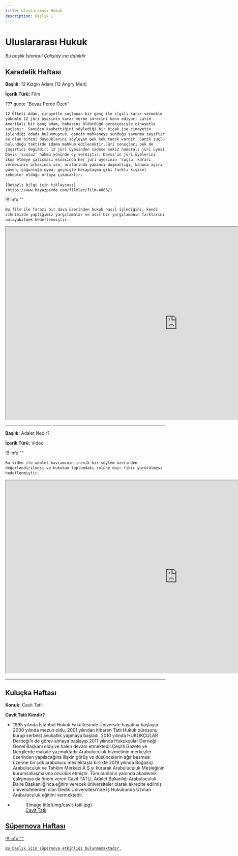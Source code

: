 ```yaml
---
title: Uluslararası Hukuk
description: Başlık 1
---
```


# **Uluslararası Hukuk**

_Bu başlık İstanbul Çalıştay'ına dahildir_

## Karadelik Haftası

**Başlık:** 12 Kızgın Adam (12 Angry Men)

**İçerik Türü:** Film

??? quote "Beyaz Perde Özeti"

    12 Öfkeli Adam, cinayetle suçlanan bir genç ile ilgili karar vermekle yükümlü 12 jüri üyesinin karar verme sürecini konu ediyor. Latin Amerikalı bir genç adam, babasını öldürdüğü gerekçesiyle cinayetle suçlanır. Sanığın kaybettiğini söylediği bir bıçak ise cinayetin işlendiği odada bulunmuştur, gencin mahkemeye sunduğu savunma zayıftır ve olan biteni duyduklarını söyleyen pek çok tanık vardır. Sanık suçlu bulunduğu taktirde idama mahkum edilecektir.Jüri sonuçları pek de şaşırtıcı değildir: 12 jüri üyesinden sadece sekiz numaralı jüri üyesi Davis 'suçsuz' hükmü yönünde oy vermiştir. Davis’in jüri üyelerini ikna etmeye çalışması esnasında her jüri üyesinin 'suçlu' kararı vermesinin arkasında ise, aralarında yabancı düşmanlığı, kanuna aşırı güven, çoğunluğa uyma, geçmişle hesaplaşma gibi farklı kişisel sebepler olduğu ortaya çıkacaktır.

    [Detaylı bilgi için tıklayınız](https://www.beyazperde.com/filmler/film-4063/)

!!! info ""

    Bu film ile farazi bir dava üzerinden hukuk nasıl işlediğini, kendi zihnimizde yaptığımız yargılamalar ve adil bir yargılamanın farklarını anlayabilmek hedeflenmiştir.

<iframe src="https://drive.google.com/file/d/1Eie6Wxno8Q7s6mdQmgnTdwlSg5tpxIC7/preview" width="1078" height="606" allow="autoplay"></iframe>

---

**Başlık:** Adalet Nedir?

**İçerik Türü:** Video

!!! info ""

    Bu video ile adalet kavramının ironik bir söylem üzerinden değerlendirilmesi ve hukukun toplumdaki rolüne dair fikir yürütülmesi hedeflenmiştir.

<iframe src="https://drive.google.com/file/d/1Wm7kYXtiaCUGbCC0KAz03JW02yF5GUrH/preview" width="1078" height="606" allow="autoplay"></iframe>

---

## Kuluçka Haftası

**Konuk:** Cavit Tatlı

**Cavit Tatlı Kimdir?**

<div class="grid cards" markdown>

- 1995 yılında İstanbul Hukuk Fakültesinde Üniversite hayatına başlayıp 2000 yılında mezun oldu, 2001 yılından itibaren Tatlı Hukuk bürosunu kurup serbest avukatlık yapmaya başladı. 2010 yılında HUKUKÇULAR Derneği’n de görev almaya başlayıp 2011 yılında Hukukçular Derneği Genel Başkanı oldu ve halen devam etmektedir.Çeşitli Gazete ve Dergilerde makale yazmaktadır.Arabuluculuk hizmetinin merkezler üzerinden yapılacağına ilişkin görüş ve düşüncelerin ağır basması üzerine bir çok arabulucu meslektaşla birlikte 2019 yılında Boğaziçi Arabuluculuk ve Tahkim Merkezi A.Ş.yi kurarak Arabuluculuk Mesleğinin kurumsallaşmasına öncülük etmiştir.
  Tüm bunların yanında akademik çalışmaya da önem veren Cavit TATLI, Adalet Bakanlığı Arabuluculuk Daire Başkanlığınca eğitim verecek üniversiteler olarak akredite edilmiş üniversitelerden olan Gedik Üniversitesi’nde İş Hukukunda Uzman Arabuluculuk eğitimi vermektedir.
- <figure markdown="span">
    ![Image title](img/cavit-tatli.jpg)
    <figcaption><a href="https://www.bogaziciarabuluculuk.com/attorney/cavit-tatli/" target="_blank">Cavit Tatlı</figcaption>
  </figure>

</div>

## Süpernova Haftası

!!! info ""

    Bu başlık için süpernova etkinliği bulunmamaktadır.

<!--
??? travel "İstanbul"

??? travel "Konya"

??? travel "Antalya"

??? travel "Samsun"

??? travel "Sivas"
-->
